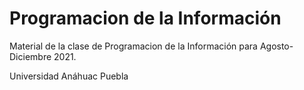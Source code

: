 # Programacion de la Información
Material de la clase de Programacion de la Información para Agosto-Diciembre 2021.

Universidad Anáhuac Puebla
